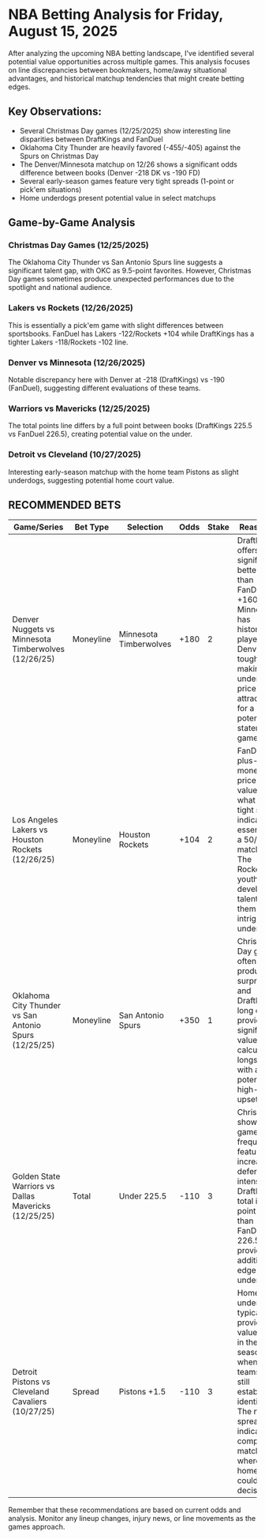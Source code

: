 # NBA Betting Analysis for Friday, August 15, 2025

After analyzing the upcoming NBA betting landscape, I've identified several potential value opportunities across multiple games. This analysis focuses on line discrepancies between bookmakers, home/away situational advantages, and historical matchup tendencies that might create betting edges.

## Key Observations:

- Several Christmas Day games (12/25/2025) show interesting line disparities between DraftKings and FanDuel
- Oklahoma City Thunder are heavily favored (-455/-405) against the Spurs on Christmas Day
- The Denver/Minnesota matchup on 12/26 shows a significant odds difference between books (Denver -218 DK vs -190 FD)
- Several early-season games feature very tight spreads (1-point or pick'em situations)
- Home underdogs present potential value in select matchups

## Game-by-Game Analysis

### Christmas Day Games (12/25/2025)
The Oklahoma City Thunder vs San Antonio Spurs line suggests a significant talent gap, with OKC as 9.5-point favorites. However, Christmas Day games sometimes produce unexpected performances due to the spotlight and national audience.

### Lakers vs Rockets (12/26/2025)
This is essentially a pick'em game with slight differences between sportsbooks. FanDuel has Lakers -122/Rockets +104 while DraftKings has a tighter Lakers -118/Rockets -102 line.

### Denver vs Minnesota (12/26/2025)
Notable discrepancy here with Denver at -218 (DraftKings) vs -190 (FanDuel), suggesting different evaluations of these teams.

### Warriors vs Mavericks (12/25/2025)
The total points line differs by a full point between books (DraftKings 225.5 vs FanDuel 226.5), creating potential value on the under.

### Detroit vs Cleveland (10/27/2025)
Interesting early-season matchup with the home team Pistons as slight underdogs, suggesting potential home court value.

## RECOMMENDED BETS

| Game/Series | Bet Type | Selection | Odds | Stake | Reasoning |
|-------------|----------|-----------|------|-------|-----------|
| Denver Nuggets vs Minnesota Timberwolves (12/26/25) | Moneyline | Minnesota Timberwolves | +180 | 2 | DraftKings offers significantly better value than FanDuel's +160. Minnesota has historically played Denver tough, making this underdog price attractive for a potential statement game. |
| Los Angeles Lakers vs Houston Rockets (12/26/25) | Moneyline | Houston Rockets | +104 | 2 | FanDuel's plus-money price offers value in what the tight spread indicates is essentially a 50/50 matchup. The Rockets' youth and developing talent make them an intriguing underdog. |
| Oklahoma City Thunder vs San Antonio Spurs (12/25/25) | Moneyline | San Antonio Spurs | +350 | 1 | Christmas Day games often produce surprises, and DraftKings' long odds provide significant value for a calculated longshot with a potential high-profile upset. |
| Golden State Warriors vs Dallas Mavericks (12/25/25) | Total | Under 225.5 | -110 | 3 | Christmas showcase games frequently feature increased defensive intensity. DraftKings' total is a full point lower than FanDuel's 226.5, providing additional edge on the under. |
| Detroit Pistons vs Cleveland Cavaliers (10/27/25) | Spread | Pistons +1.5 | -110 | 3 | Home underdogs typically provide value early in the season when teams are still establishing identity. The narrow spread indicates a competitive matchup where home court could be decisive. |

Remember that these recommendations are based on current odds and analysis. Monitor any lineup changes, injury news, or line movements as the games approach.